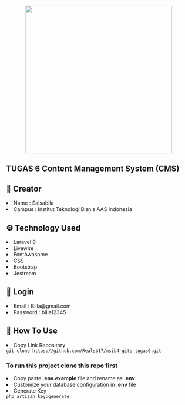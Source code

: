 <p align="center"><a href="https://laravel.com" target="_blank"><img src="https://raw.githubusercontent.com/laravel/art/master/logo-lockup/5%20SVG/2%20CMYK/1%20Full%20Color/laravel-logolockup-cmyk-red.svg" width="400"></a></p>

## TUGAS 6 Content Management System (CMS)

## 👩 Creator

<li>Name    : Salsabila</li>
<li>Campus  : Institut Teknologi Bisnis AAS Indonesia</li>

## ⚙ Technology Used
<li> Laravel 9 </li>
<li> Livewire </li>
<li> FontAwasome </li>
<li> CSS </li>
<li> Bootstrap </li>
<li> Jestream </li>

## 🔐 Login
<li> Email  : Billa@gmail.com </li>
<li> Password : billa12345 </li>

## 📖 How To Use
<li> Copy Link Repository </li>
<code>git clone https://github.com/Realsb17/msib4-gits-tugas6.git</code>

### To run this project clone this repo first
<li> Copy paste <b>.env.example</b> file and rename as <b>.env</b> </li>
<li> Customize your database configuration in <b>.env</b> file </li>
<li>Generate Key</li>
<code>php artisan key:generate</code>

